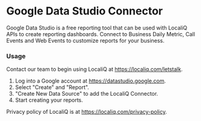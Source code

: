 # Google Data Studio Connector

Google Data Studio is a free reporting tool that can be used with LocaliQ APIs to create reporting dashboards. Connect to Business Daily Metric, Call Events and Web Events to customize reports for your business.

### Usage
Contact our team to begin using LocaliQ at <https://localiq.com/letstalk>.

1. Log into a Google account at <https://datastudio.google.com>.
2. Select "Create" and "Report".
3. "Create New Data Source" to add the LocaliQ Connector.
4. Start creating your reports.

Privacy policy of LocaliQ is at <https://localiq.com/privacy-policy>.
